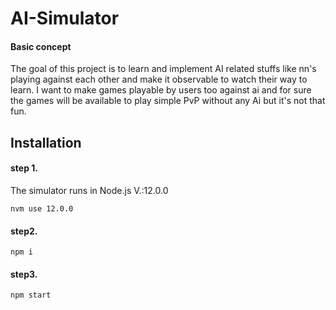 # AI-Simulator

#### Basic concept  

The goal of this project is to learn and implement AI related stuffs like 
nn's playing against each other and make it observable to watch their way to learn.
I want to make games playable by users too against ai and for sure the games will be available
 to play simple PvP without any Ai but it's not that fun.

## Installation
#### step 1.

The simulator runs in Node.js V.:12.0.0  
```npm
nvm use 12.0.0
```
#### step2.
```npm
npm i
```

#### step3.
```npm
npm start
```
